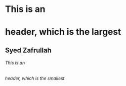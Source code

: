 # This is an <h1> header, which is the largest
## Syed Zafrullah
###### This is an <h6> header, which is the smallest
